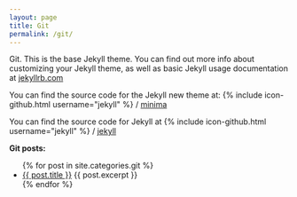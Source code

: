 ```yaml
---
layout: page
title: Git
permalink: /git/
---
```


Git. This is the base Jekyll theme. You can find out more info about customizing your Jekyll theme, as well as basic Jekyll usage documentation at [jekyllrb.com](http://jekyllrb.com/)

You can find the source code for the Jekyll new theme at:
{% include icon-github.html username="jekyll" %} /
[minima](https://github.com/jekyll/minima)

You can find the source code for Jekyll at
{% include icon-github.html username="jekyll" %} /
[jekyll](https://github.com/jekyll/jekyll)

**Git posts:**
<ul>
  {% for post in site.categories.git %}
    <li>
      <a href="{{ post.url | prepend: site.github.url }}">{{ post.title }}</a>
      {{ post.excerpt }}
    </li>
  {% endfor %}
</ul>
